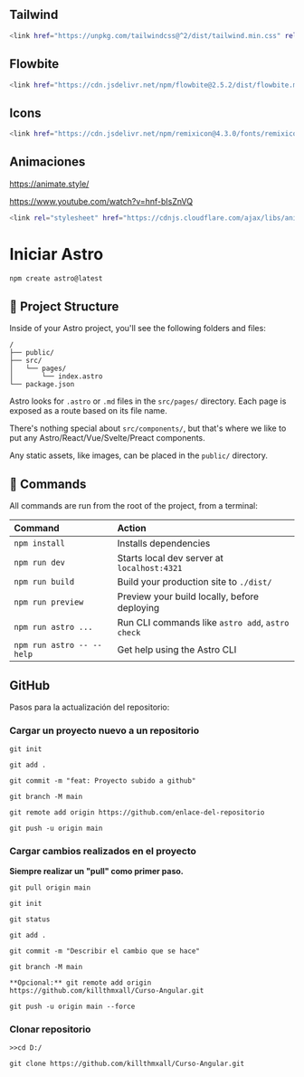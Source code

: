 ## Tailwind

```sh
<link href="https://unpkg.com/tailwindcss@^2/dist/tailwind.min.css" rel="stylesheet">
```

## Flowbite

```sh
<link href="https://cdn.jsdelivr.net/npm/flowbite@2.5.2/dist/flowbite.min.css" rel="stylesheet" />
```

## Icons

```sh
<link href="https://cdn.jsdelivr.net/npm/remixicon@4.3.0/fonts/remixicon.css" rel="stylesheet"/>
```

## Animaciones

https://animate.style/

https://www.youtube.com/watch?v=hnf-bIsZnVQ

```sh
<link rel="stylesheet" href="https://cdnjs.cloudflare.com/ajax/libs/animate.css/4.1.1/animate.min.css"/>
```

# Iniciar Astro

```sh
npm create astro@latest
```

## 🚀 Project Structure

Inside of your Astro project, you'll see the following folders and files:

```text
/
├── public/
├── src/
│   └── pages/
│       └── index.astro
└── package.json
```

Astro looks for `.astro` or `.md` files in the `src/pages/` directory. Each page is exposed as a route based on its file name.

There's nothing special about `src/components/`, but that's where we like to put any Astro/React/Vue/Svelte/Preact components.

Any static assets, like images, can be placed in the `public/` directory.

## 🧞 Commands

All commands are run from the root of the project, from a terminal:

| Command                   | Action                                           |
| :------------------------ | :----------------------------------------------- |
| `npm install`             | Installs dependencies                            |
| `npm run dev`             | Starts local dev server at `localhost:4321`      |
| `npm run build`           | Build your production site to `./dist/`          |
| `npm run preview`         | Preview your build locally, before deploying     |
| `npm run astro ...`       | Run CLI commands like `astro add`, `astro check` |
| `npm run astro -- --help` | Get help using the Astro CLI                     |

## GitHub

Pasos para la actualización del repositorio:

### Cargar un proyecto nuevo a un repositorio

```text
git init
```

```text
git add .
```

```text
git commit -m "feat: Proyecto subido a github"
```

```text
git branch -M main
```

```text
git remote add origin https://github.com/enlace-del-repositorio
```

```text
git push -u origin main
```

### Cargar cambios realizados en el proyecto

**Siempre realizar un "pull" como primer paso.**

```text
git pull origin main
```

```text
git init
```

```text
git status
```

```text
git add .
```

```text
git commit -m "Describir el cambio que se hace"
```

```text
git branch -M main
```

```text
**Opcional:** git remote add origin https://github.com/killthmxall/Curso-Angular.git
```

```text
git push -u origin main --force
```

### Clonar repositorio
```text
>>cd D:/
```

```text
git clone https://github.com/killthmxall/Curso-Angular.git
```
